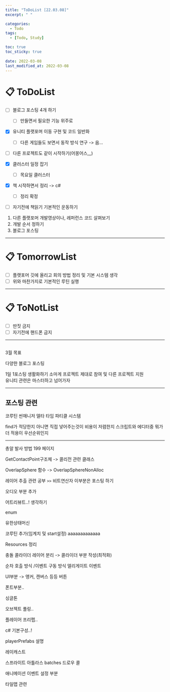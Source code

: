 ```yaml
---
title: "ToDoList [22.03.08]"
excerpt: " "

categories:
  - Todo
tags:
  - [Todo, Study]

toc: true
toc_sticky: true
 
date: 2022-03-08
last_modified_at: 2022-03-08
---
```


# 📋 ToDoList  

- [ ] 블로그 포스팅 4개 하기
  - [ ] 만들면서 필요한 기능 위주로 
- [x] 유니티 플랫포머 이동 구현 및 코드 일반화
  - [ ] 다른 게임들도 보면서 동작 방식 연구 -> 음...
- [ ] 다른 프로젝트도 같이 시작하기(어몽어스,,,)
- [x] 클러스터 일정 잡기
  - [ ] 목요일 클러스터
- [x] 책 시작하면서   정리 -> c# 
  - [ ] 정리 확정
- [ ] 자기전에 책읽기 기본적인 운동하기


1. 다른 플랫포머 개발영상이나, 레퍼런스 코드 살펴보기  
2. 개발 순서 정하기
3. 블로그 포스팅

---

# 📋 TomorrowList  

- [ ] 플랫포머 깃에 올리고 회의 방법 정리 및 기본 시스템 생각
- [ ] 위와 마찬가지로 기본적인 루틴 실행

---

# 📋 ToNotList  

- [ ] 딴짓 금지
- [ ] 자기전에 핸드폰 금지

---

## 

3월 목표 

다양한 블로그 포스팅 

1일 1포스팅 생활화하기
소마게 프로젝트 제대로 참여 및 다른 프로젝트 지원  
유니티 관련은 마스터하고 넘어가자 

---

## 포스팅 관련 

코루틴
씬매니저
델타 타임
파티클 시스템

find가 적당한지 아니면 직접 넣어주는것이 비용이 저렴한지
스크립트와 에디터중 뭐가 더 적용이 우선순위인지

---  

총알 발사 방법 199 페이지

GetContactPoint구조체 -> 콜리전 관련 클래스

OverlapSphere 함수 -> OverlapSphereNonAlloc

레이어 추출 관련 공부 `>>` 비트연산자 이부분은 포스팅 하기

오디오 부분 추가 

어트리뷰트..! 생각하기 

enum

유한상태머신

코루틴 추가(임계치 및 start설정)  aaaaaaaaaaaaa

Resources 정리  

충돌 콜라이더 레이어 분리 -> 콜라이더 부분 작성(최적화)

순차 호출 방식 /이벤트 구동 방식 델리게이트 이벤트  

UI부분 -> 앵커, 캔버스 등등 버튼  

폰트부분..  

싱글톤
 
오브젝트 풀링..  

플레이어 프리펩..

c# 기본구성..!  

playerPrefabs 설명 

레이캐스트

스프라이트 아틀라스 batches 드로우 콜  

애니메이션 이벤트 설정 부분

타일맵 관련  


 



